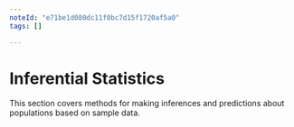 ```yaml
---
noteId: "e71be1d080dc11f0bc7d15f1720af5a0"
tags: []

---
```


# Inferential Statistics

This section covers methods for making inferences and predictions about populations based on sample data.

```{tableofcontents}

